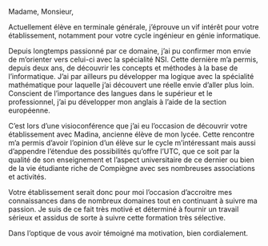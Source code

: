 Madame, Monsieur,

Actuellement élève en terminale générale, j’éprouve un vif intérêt pour votre établissement, notamment pour votre cycle ingénieur en génie informatique.

Depuis longtemps passionné par ce domaine, j’ai pu confirmer mon envie de m’orienter vers celui-ci avec la spécialité NSI. Cette dernière m’a permis, depuis deux ans, de découvrir les concepts et méthodes à la base de l’informatique. J’ai par ailleurs pu développer ma logique avec la spécialité mathématique pour laquelle j’ai découvert une réelle envie d’aller plus loin. Conscient de l’importance des langues dans le supérieur et le professionnel, j’ai pu développer mon anglais à l’aide de la section européenne.

C’est lors d’une visioconférence que j’ai eu l’occasion de découvrir votre établissement avec Madina, ancienne élève de mon lycée. Cette rencontre m’a permis d’avoir l’opinion d’un élève sur le cycle m’intéressant mais aussi d’appendre l’étendue des possibilités qu’offre l’UTC, que ce soit par la qualité de son enseignement et l’aspect universitaire de ce dernier ou bien de la vie étudiante riche de Compiègne avec ses nombreuses associations et activités.

Votre établissement serait donc pour moi l’occasion d’accroitre mes connaissances dans de nombreux domaines tout en continuant à suivre ma passion. Je suis de ce fait très motivé et déterminé à fournir un travail sérieux et assidus de sorte à suivre cette formation très sélective.
	
Dans l’optique de vous avoir témoigné ma motivation, bien cordialement.
